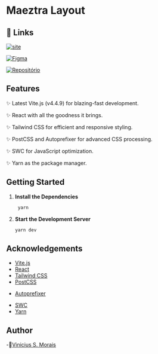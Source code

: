 # Maeztra Layout

## 🔗 Links
[![site](https://img.shields.io/badge/site-000?style=for-the-badge&logo=ko-fi&logoColor=white)](https://vmorais34.github.io/maeztra-layout/)

[![Figma](https://img.shields.io/badge/Figma-000?style=for-the-badge&logo=ko-fi&logoColor=white)](https://www.figma.com/file/3RqPfS5PW9whbQNCTTaoqA/[2020-09]-MZ---Layout-Teste-de-vagas-para-time-de-Devs?type=design&node-id=2-5&mode=design&t=5ta21KUlQzGSJDVu-0)

[![Repositório](https://img.shields.io/badge/repo-000?style=for-the-badge&logo=ko-fi&logoColor=white)](https://github.com/vmorais34/maeztra-layout/)


<!-- Fixing the path urls in dist folder after run yarn build -->
<script type="module" crossorigin src="/maeztra-layout/assets/index-f6afd04c.js"></script>
<link rel="stylesheet" href="/maeztra-layout/assets/index-770eb46f.css">

<!-- 
This boilerplate provides you with a starting point for your React projects, complete with Tailwind CSS, PostCSS, Autoprefixer, and SWC for JavaScript optimization. -->

## Features

   ✨ Latest Vite.js (v4.4.9) for blazing-fast development.
   
   ✨ React with all the goodness it brings.
   
   ✨ Tailwind CSS for efficient and responsive styling.
   
   ✨ PostCSS and Autoprefixer for advanced CSS processing.
   
   ✨ SWC for JavaScript optimization.
   
   ✨ Yarn as the package manager.

## Getting Started

1. **Install the Dependencies**

   ```bash
    yarn
   ```

2. **Start the Development Server**

   ```bash
   yarn dev
   ```

<!-- 3. **Build for Production**

   ```bash
    yarn build
   ``` -->

## Acknowledgements

- [Vite.js](https://vitejs.dev/)
- [React](https://reactjs.org/)
- [Tailwind CSS](https://tailwindcss.com/)
- [PostCSS](https://postcss.org/)
<!-- Build: A transpilação é especialmente útil para converter código JavaScript moderno em uma versão mais antiga que é suportada por uma variedade maior de navegadores.-->
- [Autoprefixer](https://autoprefixer.github.io/)
<!-- CSS: prefixos de fornecedores (como -webkit-, -moz-, -ms-, etc.) -->
- [SWC](https://swc.rs/)
- [Yarn](https://yarnpkg.com/)

## Author

-🚀[Vinicius S. Morais](https://github.com/vmorais34)
